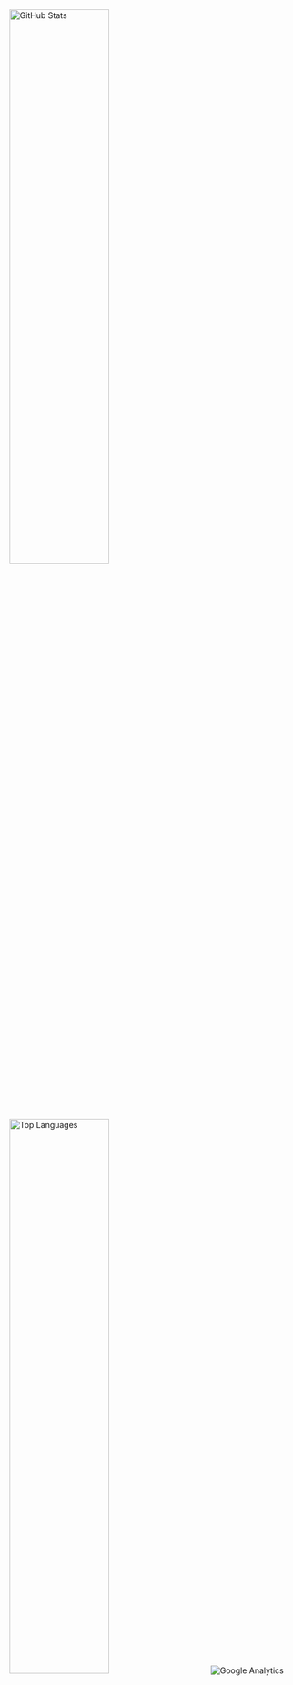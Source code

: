 <img src="https://github-readme-stats.vercel.app/api?username=mjpitz&show_icons=true&count_private=true&hide_title=true" alt="GitHub Stats" style="width: 50%; min-width: 350px;"/>
<img src="https://github-readme-stats.vercel.app/api/top-langs/?username=mjpitz&layout=compact" alt="Top Languages" style="width: 50%; min-width: 350px;">
<img src="https://www.google-analytics.com/collect?v=1&tid=UA-172921913-1&cid=555&t=pageview&ec=repo&ea=open&dp=%2F&dt=%2F" alt="Google Analytics">

[github-readme-stats]: https://github.com/anuraghazra/github-readme-stats
